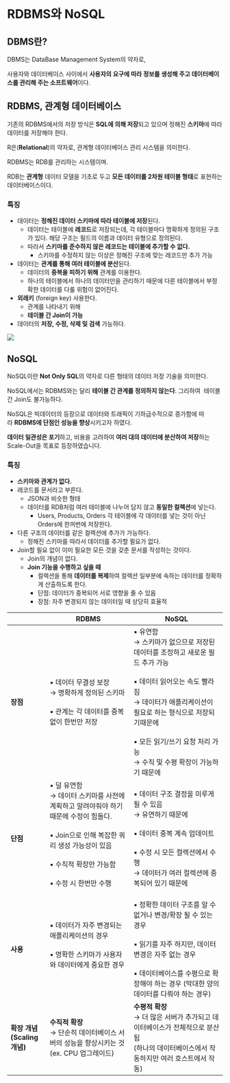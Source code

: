 # RDBMS와 NoSQL



## DBMS란?

DBMS는 DataBase Management System의 약자로,

사용자와 데이터베이스 사이에서 **사용자의 요구에 따라 정보를 생성해 주고 데이터베이스를 관리해 주는 소프트웨어**이다.

## 

## RDBMS, 관계형 데이터베이스

기존의 RDBMS에서의 저장 방식은 **SQL에 의해 저장**되고 있으며 정해진 **스키마**에 따라 데이터를 저장해야 한다.

R은(**Relational**)의 약자로, 관계형 데이터베이스 관리 시스템을 의미한다.

RDBMS는 RDB를 관리하는 시스템이며.

RDB는 **관계형** 데이터 모델을 기초로 두고 **모든 데이터를 2차원 테이블 형태**로 표현하는 데이터베이스이다. 

### 



### 특징

- 데이터는 **정해진 데이터 스키마에 따라 테이블에 저장**된다.
  - 데이터는 테이블에 **레코드**로 저장되는데, 각 테이블마다 명확하게 정의된 구조가 있다. 해당 구조는 필드의 이름과 데이터 유형으로 정의된다.
  - 따라서 **스키마를 준수하지 않은 레코드는 테이블에 추가할 수 없다.** 
    - 스키마를 수정하지 않는 이상은 정해진 구조에 맞는 레코드만 추가 가능
- 데이터는 **관계를 통해 여러 테이블에 분산**된다.
  - 데이터의 **중복을 피하기 위해** 관계를 이용한다.
  - 하나의 테이블에서 하나의 데이터만을 관리하기 때문에 다른 테이블에서 부정확한 데이터를 다룰 위험이 없어진다.
- **외래키** (foreign key) 사용한다.
  - 관계를 나타내기 위해
  - **테이블 간 Join이 가능**
- 데이터의 **저장, 수정, 삭제 및 검색** 가능하다.





![](https://blog.kakaocdn.net/dn/bf7GCw/btrWS2AWROA/IeKLG7esB2zegpNsc2kK4K/img.jpg)

## 

## 

## NoSQL

NoSQL이란 **Not Only SQL**의 약자로 다른 형태의 데이터 저장 기술을 의미한다.

NoSQL에서는 RDBMS와는 달리 **테이블 간 관계를 정의하지 않는다**. 그리하여  테이블 간 Join도 불가능하다.

NoSQL은 빅데이터의 등장으로 데이터와 트래픽이 기하급수적으로 증가함에 따라 **RDBMS에 단점인 성능을 향상**시키고자 하였다. 

**데이터 일관성은 포기**하고, 비용을 고려하여 **여러 대의 데이터에 분산하여 저장**하는 Scale-Out을 목표로 등장하였습니다.

### 



### 특징

- **스키마와 관계가 없다.**
- 레코드를 문서라고 부른다.  
  - JSON과 비슷한 형태
  - 데이터를 RDB처럼 여러 테이블에 나누어 담지 않고 **동일한 컬렉션**에 넣는다.
    - Users, Products, Orders 각 테이블에 각 데이터를 넣는 것이 아닌 Orders에 한꺼번에 저장한다.
- 다른 구조의 데이터를 같은 컬렉션에 추가가 가능하다.
  - 정해진 스키마를 따라서 데이터를 추가할 필요가 없다.
- Join할 필요 없이 이미 필요한 모든 것을 갖춘 문서를 작성하는 것이다.
  - Join의 개념이 없다.
  - **Join 기능을 수행하고 싶을 때**
    - 컬렉션을 통해 **데이터를 복제**하여 컬렉션 일부분에 속하는 데이터를 정확하게 산출하도록 한다.
    - 단점: 데이터가 중복되어 서로 영향을 줄 수 있음
    - 장점: 자주 변경되지 않는 데이터일 때 상당히 효율적







|                               | **RDBMS**                                                                                                                                   | **NoSQL**                                                                                                                                                           |
| ----------------------------- | ------------------------------------------------------------------------------------------------------------------------------------------- | ------------------------------------------------------------------------------------------------------------------------------------------------------------------- |
| **장점**                        | ▪ 데이터 무결성 보장<br>→ 명확하게 정의된 스키마<br><br>▪ 관계는 각 데이터를 중복없이 한번만 저장                                                                              | ▪ 유연함<br>→ 스키마가 없으므로 저장된 데이터를 조정하고 새로운 필드 추가 가능<br><br>▪ 데이터 읽어오는 속도 빨라짐<br>→ 데이터가 애플리케이션이 필요로 하는 형식으로 저장되기때문에<br><br>▪ 모든 읽기/쓰기 요청 처리 가능<br>→ 수직 및 수평 확장이 가능하기 때문에 |
| **단점**                        | ▪ 덜 유연함<br>→ 데이터 스키마를 사전에 계획하고 알려야줘야 하기 때문에 수정이 힘들다.<br><br>▪ Join으로 인해 복잡한 쿼리 생성 가능성이 있음<br><br>▪ 수직적 확장만 가능함<br><br>▪ 수정 시 한번만 수행<br><br> | ▪ 데이터 구조 결정을 미루게 될 수 있음<br>→ 유연하기 때문에<br><br>▪ 데이터 중복 계속 업데이트<br><br>▪ 수정 시 모든 컬렉션에서 수행<br>→ 데이터가 여러 컬렉션에 중복되어 있기 때문에                                               |
| **사용**                        | ▪ 데이터가 자주 변경되는 애플리케이션의 경우<br><br>▪ 명확한 스키마가 사용자와 데이터에게 중요한 경우<br><br>                                                                       | ▪ 정확한 데이터 구조를 알 수 없거나 변경/확장 될 수 있는 경우<br><br>▪ 읽기를 자주 하지만, 데이터 변경은 자주 없는 경우<br><br>▪ 데이터베이스를 수평으로 확장해야 하는 경우 (막대한 양의 데이터를 다뤄야 하는 경우)                                |
| **확장 개념**<br>**(Scaling 개념)** | **수직적 확장** <br>→ 단순히 데이터베이스 서버의 성능을 향상시키는 것<br>(ex. CPU 업그레이드)                                                                              | **수평적 확장<br>**→ 더 많은 서버가 추가되고 데이터베이스가 전체적으로 분산됨<br>(하나의 데이터베이스에서 작동하지만 여러 호스트에서 작동)**<br>**                                                                         |
